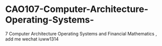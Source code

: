 # CAO107-Computer-Architecture-Operating-Systems-
7 Computer Architecture  Operating Systems  and Financial Mathematics , add me wechat iuww1314
